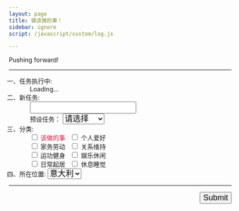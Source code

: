 ```yaml
---
layout: page
title: 做该做的事！
sidebar: ignore
script: /javascript/custom/log.js

---
```


Pushing forward!

---

<form action="https://script.google.com/macros/s/AKfycbxRYZQtTQ3qBQtxU5Q1iMV9_hlgvgALyTyID42IUNfDouFsajfN/exec" method="GET">

<ol style="list-style-type: cjk-ideographic;">
    <li>任务执行中:
        <ol id="log" style="list-style:none;">
            <li>Loading...</li>
        </ol>
    </li>
    <li>新任务:
        <ul style="list-style:none;">
            <li><input type="text" name="create" style="font-size:18px;"></li>
            <li>预设任务：
            <select name="create" style="font-size:18px;">
            <option selected value="">请选择</option>
            <option value="统计食物">统计食物</option>
            <option value="修改网站">修改网站</option>
            <option value="清洁卫生">清洁卫生</option>
            <option value="收拾屋子">收拾屋子</option>
            <option value="联络朋友">联络朋友</option>
            <option value="联络家人">联络家人</option>
            <option value="学习编程">学习编程</option>
            <option value="编程任务">编程任务</option>
            </select>
            </li>
        </ul>
    </li>
    <li>分类:
        <ul style="list-style:none;">
            <li>
                <input type="checkbox" id ="a1" name="category" value="该做的事"><label for="a1" style="color:Crimson;"> 该做的事</label>&nbsp;&nbsp;
                <input type="checkbox" id ="a2" name="category" value="个人爱好"><label for="a2"> 个人爱好</label>
            </li>
            <li>
                <input type="checkbox" id ="a3" name="category" value="家务劳动"><label for="a3"> 家务劳动</label>&nbsp;&nbsp;
                <input type="checkbox" id ="a4" name="category" value="保持联络"><label for="a4"> 关系维持</label>
            </li>
            <li>
                <input type="checkbox" id ="a5" name="category" value="运功健身"><label for="a5"> 运功健身</label>&nbsp;&nbsp;
                <input type="checkbox" id ="a6" name="category" value="娱乐休闲"><label for="a6"> 娱乐休闲</label>
            </li>
            <li>
                <input type="checkbox" id ="a7" name="category" value="日常起居"><label for="a7"> 日常起居</label>&nbsp;&nbsp;
                <input type="checkbox" id ="a8" name="category" value="休息睡觉"><label for="a8"> 休息睡觉</label>
            </li>
        </ul>
    </li>
    <li>所在位置:
        <select name="location" style="font-size:18px;">
        <option value="Italy" selected>意大利</option>
        <option value="China">中国</option>
        </select>
    </li>
</ol>

<hr>

<p>
<input type="submit" value="Submit" style="font-size:18px;float: right;margin-bottom:60px;">
</p>

</form>
